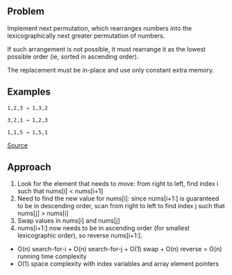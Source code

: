 ## Problem
Implement next permutation, which rearranges numbers into the lexicographically next greater permutation of numbers.

If such arrangement is not possible, it must rearrange it as the lowest possible order (ie, sorted in ascending order).

The replacement must be in-place and use only constant extra memory.

## Examples
```
1,2,3 → 1,3,2
```
```
3,2,1 → 1,2,3
```
```
1,1,5 → 1,5,1
```

[Source](https://leetcode.com/problems/next-permutation/description/)

## Approach
1. Look for the element that needs to move: from right to left, find index i such that nums[i] < nums[i+1]
2. Need to find the new value for nums[i]: since nums[i+1:] is guaranteed to be in descending order, scan from right to left to find index j such that nums[j] > nums[i]
3. Swap values in nums[i] and nums[j]
4. nums[i+1:] now needs to be in ascending order (for smallest lexicographic order), so reverse nums[i+1:].

* O(n) search-for-i + O(n) search-for-j + O(1) swap + O(n) reverse = O(n) running time complexity
* O(1) space complexity with index variables and array element pointers

